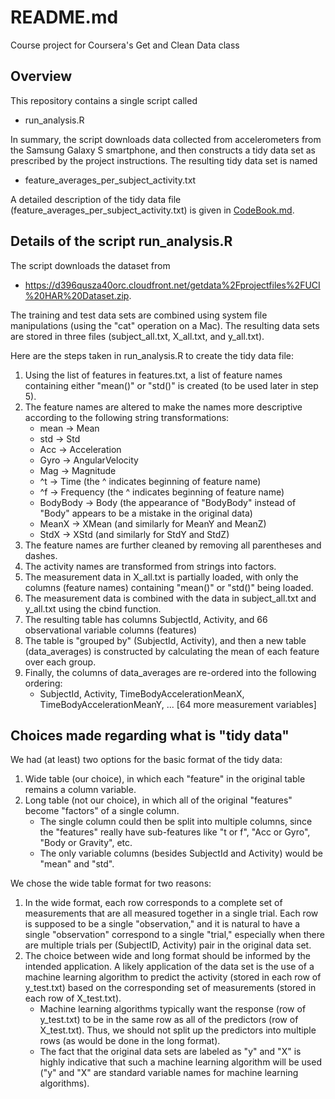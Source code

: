 # README.md
Course project for Coursera's Get and Clean Data class

## Overview

This repository contains a single script called
* run_analysis.R

In summary, the script downloads data collected from accelerometers from the Samsung Galaxy S smartphone, and then constructs a tidy data set as prescribed by the project instructions.  The resulting tidy data set is named
* feature_averages_per_subject_activity.txt

A detailed description of the tidy data file (feature_averages_per_subject_activity.txt) is given in [CodeBook.md](CodeBook.md).

## Details of the script run_analysis.R

The script downloads the dataset from 
* https://d396qusza40orc.cloudfront.net/getdata%2Fprojectfiles%2FUCI%20HAR%20Dataset.zip.  

The training and test data sets are combined using system file manipulations (using the "cat" operation on a Mac). The resulting data sets are stored in three files (subject_all.txt, X_all.txt, and y_all.txt).

Here are the steps taken in run_analysis.R to create the tidy data file:

1. Using the list of features in features.txt, a list of feature names containing either "mean()" or "std()" is created (to be used later in step 5).
2. The feature names are altered to make the names more descriptive according to the following string transformations:
    * mean -> Mean
    * std -> Std
    *  Acc -> Acceleration
    *  Gyro -> AngularVelocity
    *  Mag -> Magnitude
    *  ^t -> Time (the ^ indicates beginning of feature name)
    *  ^f -> Frequency (the ^ indicates beginning of feature name)
    * BodyBody -> Body (the appearance of "BodyBody" instead of "Body" appears to be a mistake in the original data)
    * MeanX -> XMean (and similarly for MeanY and MeanZ)
    * StdX -> XStd (and similarly for StdY and StdZ)
3. The feature names are further cleaned by removing all parentheses and dashes.
4. The activity names are transformed from strings into factors.
5. The measurement data in X_all.txt is partially loaded, with only the columns (feature names) containing "mean()" or "std()" being loaded.
6. The measurement data is combined with the data in subject_all.txt and y_all.txt using the cbind function.
7. The resulting table has columns SubjectId, Activity, and 66 observational variable columns (features)
8. The table is "grouped by" (SubjectId, Activity), and then a new table (data_averages) is constructed by calculating the mean of each feature over each group.
9. Finally, the columns of data_averages are re-ordered into the following ordering:
    * SubjectId, Activity, TimeBodyAccelerationMeanX, TimeBodyAccelerationMeanY, ... [64 more measurement variables]

## Choices made regarding what is "tidy data"

We had (at least) two options for the basic format of the tidy data:
1. Wide table (our choice), in which each "feature" in the original table remains a column variable.
2. Long table (not our choice), in which all of the original "features" become "factors" of a single column.
    * The single column could then be split into multiple columns, since the "features" really have sub-features like "t or f", "Acc or Gyro", "Body or Gravity", etc.
    * The only variable columns (besides SubjectId and Activity) would be "mean" and "std".

We chose the wide table format for two reasons:
1. In the wide format, each row corresponds to a complete set of measurements that are all measured together in a single trial. Each row is supposed to be a single "observation," and it is natural to have a single "observation" correspond to a single "trial," especially when there are multiple trials per (SubjectID, Activity) pair in the original data set.
2. The choice between wide and long format should be informed by the intended application.  A likely application of the data set is the use of a machine learning algorithm to predict the activity (stored in each row of y_test.txt) based on the corresponding set of measurements (stored in each row of X_test.txt).
    * Machine learning algorithms typically want the response (row of y_test.txt) to be in the same row as all of the predictors (row of X_test.txt). Thus, we should not split up the predictors into multiple rows (as would be done in the long format).
    * The fact that the original data sets are labeled as "y" and "X" is highly indicative that such a machine learning algorithm will be used ("y" and "X" are standard variable names for machine learning algorithms).
